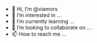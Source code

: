 - 👋 Hi, I’m @viamors
- 👀 I’m interested in ...
- 🌱 I’m currently learning ...
- 💞️ I’m looking to collaborate on ...
- 📫 How to reach me ...

<!---
viamors/viamors is a ✨ special ✨ repository because its `README.md` (this file) appears on your GitHub profile.
You can click the Preview link to take a look at your changes.
--->
